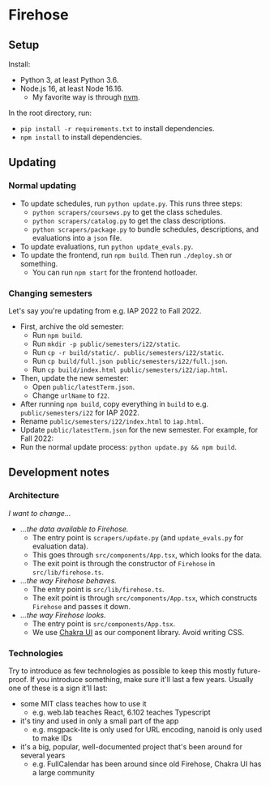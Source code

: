 # Firehose

## Setup

Install:

- Python 3, at least Python 3.6.
- Node.js 16, at least Node 16.16.
  - My favorite way is through [nvm](https://github.com/nvm-sh/nvm).

In the root directory, run:

- `pip install -r requirements.txt` to install dependencies.
- `npm install` to install dependencies.

## Updating

### Normal updating

- To update schedules, run `python update.py`. This runs three steps:
  - `python scrapers/coursews.py` to get the class schedules.
  - `python scrapers/catalog.py` to get the class descriptions.
  - `python scrapers/package.py` to bundle schedules, descriptions, and evaluations into a `json` file.
- To update evaluations, run `python update_evals.py`.
- To update the frontend, run `npm build`. Then run `./deploy.sh` or something.
  - You can run `npm start` for the frontend hotloader.

### Changing semesters

Let's say you're updating from e.g. IAP 2022 to Fall 2022.

- First, archive the old semester:
  - Run `npm build`.
  - Run `mkdir -p public/semesters/i22/static`.
  - Run `cp -r build/static/. public/semesters/i22/static`.
  - Run `cp build/full.json public/semesters/i22/full.json`.
  - Run `cp build/index.html public/semesters/i22/iap.html`.
- Then, update the new semester:
  - Open `public/latestTerm.json`.
  - Change `urlName` to `f22`.
- After running `npm build`, copy everything in `build` to e.g. `public/semesters/i22` for IAP 2022.
- Rename `public/semesters/i22/index.html` to `iap.html`.
- Update `public/latestTerm.json` for the new semester. For example, for Fall 2022:
- Run the normal update process: `python update.py && npm build`.

## Development notes

### Architecture

*I want to change...*

- *...the data available to Firehose.*
  - The entry point is `scrapers/update.py` (and `update_evals.py` for evaluation data).
  - This goes through `src/components/App.tsx`, which looks for the data.
  - The exit point is through the constructor of `Firehose` in `src/lib/firehose.ts`.
- *...the way Firehose behaves.*
  - The entry point is `src/lib/firehose.ts`.
  - The exit point is through `src/components/App.tsx`, which constructs `Firehose` and passes it down.
- *...the way Firehose looks.*
  - The entry point is `src/components/App.tsx`.
  - We use [Chakra UI](https://chakra-ui.com/) as our component library. Avoid writing CSS.

### Technologies

Try to introduce as few technologies as possible to keep this mostly future-proof. If you introduce something, make sure it'll last a few years. Usually one of these is a sign it'll last:

- some MIT class teaches how to use it
  - e.g. web.lab teaches React, 6.102 teaches Typescript
- it's tiny and used in only a small part of the app
  - e.g. msgpack-lite is only used for URL encoding, nanoid is only used to make IDs
- it's a big, popular, well-documented project that's been around for several years
  - e.g. FullCalendar has been around since old Firehose, Chakra UI has a large community
